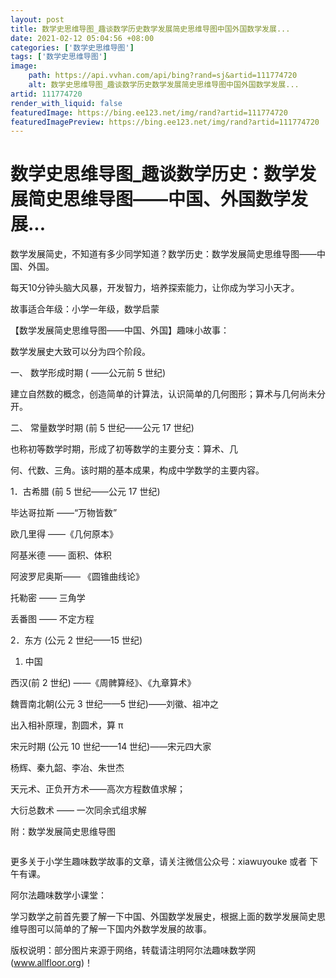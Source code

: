 ```yaml
---
layout: post
title: 数学史思维导图_趣谈数学历史数学发展简史思维导图中国外国数学发展...
date: 2021-02-12 05:04:56 +08:00
categories: ['数学史思维导图']
tags: ['数学史思维导图']
image:
    path: https://api.vvhan.com/api/bing?rand=sj&artid=111774720
    alt: 数学史思维导图_趣谈数学历史数学发展简史思维导图中国外国数学发展...
artid: 111774720
render_with_liquid: false
featuredImage: https://bing.ee123.net/img/rand?artid=111774720
featuredImagePreview: https://bing.ee123.net/img/rand?artid=111774720
---
```


# 数学史思维导图_趣谈数学历史：数学发展简史思维导图——中国、外国数学发展...

数学发展简史，不知道有多少同学知道？数学历史：数学发展简史思维导图——中国、外国。

每天10分钟头脑大风暴，开发智力，培养探索能力，让你成为学习小天才。

故事适合年级：小学一年级，数学启蒙

【数学发展简史思维导图——中国、外国】趣味小故事：

数学发展史大致可以分为四个阶段。

一、 数学形成时期 ( ——公元前 5 世纪)

建立自然数的概念，创造简单的计算法，认识简单的几何图形；算术与几何尚未分开。

二、 常量数学时期 (前 5 世纪——公元 17 世纪)

也称初等数学时期，形成了初等数学的主要分支：算术、几

何、代数、三角。该时期的基本成果，构成中学数学的主要内容。

1．古希腊 (前 5 世纪——公元 17 世纪)

毕达哥拉斯 ——“万物皆数”

欧几里得 ——《几何原本》

阿基米德 —— 面积、体积

阿波罗尼奥斯—— 《圆锥曲线论》

托勒密 —— 三角学

丢番图 —— 不定方程

2．东方 (公元 2 世纪——15 世纪)

1) 中国

西汉(前 2 世纪) ——《周髀算经》、《九章算术》

魏晋南北朝(公元 3 世纪——5 世纪)——刘徽、祖冲之

出入相补原理，割圆术，算 π

宋元时期 (公元 10 世纪——14 世纪)——宋元四大家

杨辉、秦九韶、李冶、朱世杰

天元术、正负开方术——高次方程数值求解；

大衍总数术 —— 一次同余式组求解

附：数学发展简史思维导图

![]()

更多关于小学生趣味数学故事的文章，请关注微信公众号：xiawuyouke 或者 下午有课。

阿尔法趣味数学小课堂：

学习数学之前首先要了解一下中国、外国数学发展史，根据上面的数学发展简史思维导图可以简单的了解一下国内外数学发展的故事。

版权说明：部分图片来源于网络，转载请注明阿尔法趣味数学网(www.allfloor.org)！